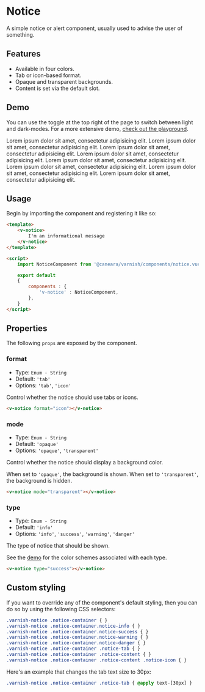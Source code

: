 # Notice

A simple notice or alert component, usually used to advise the user of something.

## Features

* Available in four colors.
* Tab or icon-based format.
* Opaque and transparent backgrounds.
* Content is set via the default slot.

## Demo

You can use the toggle at the top right of the page to switch between light and dark-modes. For a more extensive demo, [check out the playground](/playgrounds/notice/index).

<!-- Setup -->
<script setup>
    import NoticeComponent from '../../src/components/notice.vue';
</script>

<!-- Demo -->
<div class="flex flex-col gap-y-6 mt-8">
    <ClientOnly>
        <NoticeComponent type="info">Lorem ipsum dolor sit amet, consectetur adipisicing elit.</NoticeComponent>
        <NoticeComponent type="success">Lorem ipsum dolor sit amet, consectetur adipisicing elit.</NoticeComponent>
        <NoticeComponent type="warning">Lorem ipsum dolor sit amet, consectetur adipisicing elit.</NoticeComponent>
        <NoticeComponent type="danger">Lorem ipsum dolor sit amet, consectetur adipisicing elit.</NoticeComponent>
        <NoticeComponent format="icon" type="info">Lorem ipsum dolor sit amet, consectetur adipisicing elit.</NoticeComponent>
        <NoticeComponent format="icon" type="success">Lorem ipsum dolor sit amet, consectetur adipisicing elit.</NoticeComponent>
        <NoticeComponent format="icon" type="warning">Lorem ipsum dolor sit amet, consectetur adipisicing elit.</NoticeComponent>
        <NoticeComponent format="icon" type="danger">Lorem ipsum dolor sit amet, consectetur adipisicing elit.</NoticeComponent>
    </ClientOnly>
</div>

## Usage

Begin by importing the component and registering it like so:

```html
<template>
    <v-notice>
        I'm an informational message
    </v-notice>
</template>

<script>
    import NoticeComponent from '@caneara/varnish/components/notice.vue';

    export default
    {
        components : {
            'v-notice' : NoticeComponent,
        },
    }
</script>
```

## Properties

The following `props` are exposed by the component.

### format

- Type: `Enum - String`
- Default: `'tab'`
- Options: `'tab'`, `'icon'`

Control whether the notice should use tabs or icons.

```html
<v-notice format="icon"></v-notice>
```

### mode

- Type: `Enum - String`
- Default: `'opaque'`
- Options: `'opaque'`, `'transparent'`

Control whether the notice should display a background color.

When set to `'opaque'`, the background is shown. When set to `'transparent'`, the background is hidden.

```html
<v-notice mode="transparent"></v-notice>
```

### type

- Type: `Enum - String`
- Default: `'info'`
- Options: `'info'`, `'success'`, `'warning'`, `'danger'`

The type of notice that should be shown.

See the [demo](#demo) for the color schemes associated with each type.

```html
<v-notice type="success"></v-notice>
```

## Custom styling

If you want to override any of the component's default styling, then you can do so by using the following CSS selectors:

```css
.varnish-notice .notice-container { }
.varnish-notice .notice-container.notice-info { }
.varnish-notice .notice-container.notice-success { }
.varnish-notice .notice-container.notice-warning { }
.varnish-notice .notice-container.notice-danger { }
.varnish-notice .notice-container .notice-tab { }
.varnish-notice .notice-container .notice-content { }
.varnish-notice .notice-container .notice-content .notice-icon { }
```

Here's an example that changes the tab text size to 30px:

```css
.varnish-notice .notice-container .notice-tab { @apply text-[30px] }
```